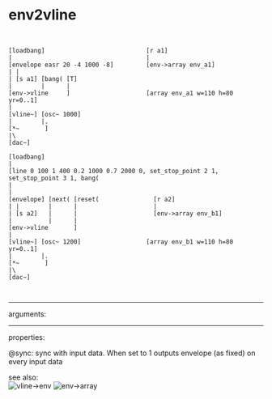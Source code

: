 # env2vline

```


[loadbang]                            [r a1]
|                                     |
[envelope easr 20 -4 1000 -8]         [env->array env_a1]
| |
| [s a1] [bang( [T]
|        |      |
[env->vline     ]                     [array env_a1 w=110 h=80 yr=0..1]
|
[vline~] [osc~ 1000]
|        |.
[*~       ]
|\
[dac~]

[loadbang]
|
[line 0 100 1 400 0.2 1000 0.7 2000 0, set_stop_point 2 1, set_stop_point 3 1, bang(
|
|
[envelope] [next( [reset(               [r a2]
| |        |      |                     |
| [s a2]   |      |                     [env->array env_b1]
|          |      |
[env->vline       ]
|
[vline~] [osc~ 1200]                  [array env_b1 w=110 h=80 yr=0..1]
|        |.
[*~       ]
|\
[dac~]

            
```
---
arguments:


---
properties:

@sync: sync with input data. When set
            to 1 outputs envelope (as fixed) on every input data<br>

see also:<br>
![vline-&gt;env]("img/object_vline-&gt;env.png")
![env-&gt;array]("img/object_env-&gt;array.png")

